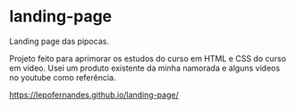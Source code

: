 # landing-page
Landing page das pipocas.

Projeto feito para aprimorar os estudos do curso em HTML e CSS do curso em video.
Usei um produto existente da minha namorada e alguns videos no youtube como referência.


https://lepofernandes.github.io/landing-page/
